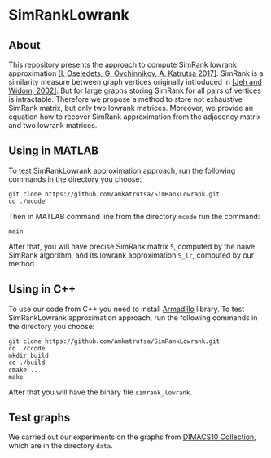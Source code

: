 # SimRankLowrank

## About

This repository presents the approach to compute SimRank lowrank approximation [[I. Oseledets, G. Ovchinnikov, A. Katrutsa 2017]](http://comnet.oxfordjournals.org/content/early/2016/05/27/comnet.cnw008.abstract). SimRank is a similarity measure between graph vertices originally introduced in [[Jeh and Widom, 2002]](http://www-cs-students.stanford.edu/~glenj/simrank.pdf). But for large graphs storing SimRank for all pairs of vertices is intractable. Therefore we propose a method to store not exhaustive SimRank matrix, but only two lowrank matrices. Moreover, we provide an equation how to recover SimRank approximation from the adjacency matrix and two lowrank matrices.   

## Using in MATLAB

To test SimRankLowrank approximation approach, run the following commands in the directory you choose:
```
git clone https://github.com/amkatrutsa/SimRankLowrank.git
cd ./mcode
```
Then in MATLAB command line from the directory `mcode` run the command:
```
main
```

After that, you will have precise SimRank matrix `S`, computed by the naive SimRank algorithm, and its lowrank approximation `S_lr`, computed by our method.

## Using in C++

To use our code from C++ you need to install [Armadillo](http://arma.sourceforge.net/) library.
To test SimRankLowrank approximation approach,  run the following commands in the directory you choose:
```
git clone https://github.com/amkatrutsa/SimRankLowrank.git
cd ./ccode
mkdir build
cd ./build
cmake ..
make
```
After that you will have the binary file ``simrank_lowrank``.

## Test graphs

We carried out our experiments on the graphs from [DIMACS10 Collection](http://www.cise.ufl.edu/research/sparse/matrices/DIMACS10/index.html), which are in the directory `data`.
